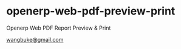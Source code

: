 openerp-web-pdf-preview-print
=============================

Openerp Web PDF Report Preview &amp; Print

wangbuke@gmail.com
